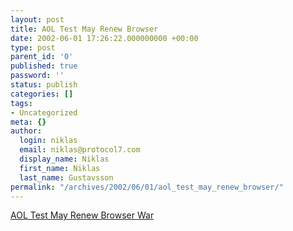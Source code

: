 ```yaml
---
layout: post
title: AOL Test May Renew Browser
date: 2002-06-01 17:26:22.000000000 +00:00
type: post
parent_id: '0'
published: true
password: ''
status: publish
categories: []
tags:
- Uncategorized
meta: {}
author:
  login: niklas
  email: niklas@protocol7.com
  display_name: Niklas
  first_name: Niklas
  last_name: Gustavsson
permalink: "/archives/2002/06/01/aol_test_may_renew_browser/"
---
```

[AOL Test May Renew Browser War](http://www.wired.com/news/ebiz/0,1272,52873,00.html)

